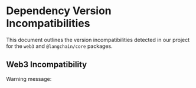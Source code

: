 # Dependency Version Incompatibilities

This document outlines the version incompatibilities detected in our project for the `web3` and `@langchain/core` packages.

## Web3 Incompatibility

Warning message:
